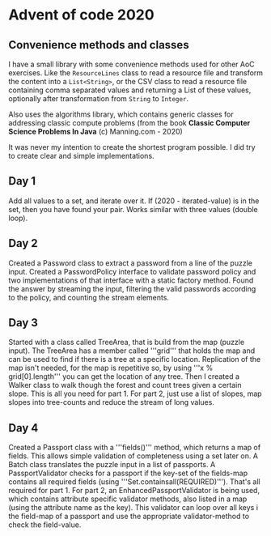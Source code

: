 # Advent of code 2020

## Convenience methods and classes
I have a small library with some convenience methods used for other AoC exercises. Like the ```ResourceLines``` class 
to read a resource file and transform the content into a ```List<String>```, or the CSV class to read a resource 
file containing comma separated values and returning a List of these values, optionally after transformation from 
```String``` to ```Integer```.

Also uses the algorithms library, which contains generic classes for addressing classic compute problems (from the book 
**Classic Computer Science Problems In Java** (c) Manning.com - 2020) 

It was never my intention to create the shortest program possible. I did try to create clear and simple implementations.

## Day 1
Add all values to a set, and iterate over it. If (2020 - iterated-value) is in the set, then you have found your pair.
Works similar with three values (double loop).

## Day 2
Created a Password class to extract a password from a line of the puzzle input. Created a PasswordPolicy interface to 
validate password policy and two implementations of that interface with a static factory method. Found the answer by 
streaming the input, filtering the valid passwords according to the policy, and counting the stream elements.

## Day 3
Started with a class called TreeArea, that is build from the map (puzzle input). The TreeArea has a member called 
'''grid''' that holds the map and can be used to find if there is a tree at a specific location. Replication of the map
isn't needed, for the map is repetitive so, by using '''x % grid[0].length''' you can get the location of any tree.
Then I created a Walker class to walk though the forest and count trees given a certain slope.
This is all you need for part 1. For part 2, just use a list of slopes, map slopes into tree-counts and reduce the 
stream of long values.

## Day 4
Created a Passport class with a '''fields()''' method, which returns a map of fields. This allows simple validation of 
completeness using a set later on. A Batch class translates the puzzle input in a list of passports. 
A PassportValidator checks for a passport if the key-set of the fields-map contains all required fields 
(using '''Set.containsall(REQUIRED)'''). That's all required for part 1.
For part 2, an EnhancedPassportValidator is being used, which contains attribute specific validator methods, also 
listed in a map (using the attribute name as the key). This validator can loop over all keys i the field-map of a 
passport and use the appropriate validator-method to check the field-value.
